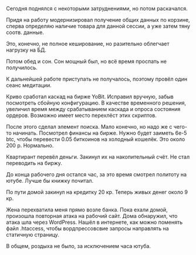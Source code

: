 Сегодня поднялся с некоторыми затруднениями, но потом раскачался.

Придя на работу модернизировал получение общих данных по корзине, сперва определяю наличие товара для данной сессии, а уже затем тяну соотв. данные.

Это, конечно, не полное кеширование, но разительно облегчает нагрузку на БД.

Потом обед и сон. Сон мощный был, но всё время проспать не получилось.

К дальнейшей работе приступать не получалось, поэтому провёл один сеанс медитации.

Криво сработал каскад на бирже YoBit. Исправил вручную, забыв посмотреть сбойную конфигурацию. В качестве временного решения, увеличил время между срабатыванием каскада и опроса состояния ордеров. Возможно имеет место перехлёст этих скриптов.

После этого сделал элемент поиска. Мало конечно, но надо же с чего-то начинать.
Посмотрел финансы на бирже. Нужно будет заиметь 6e-5 btc, чтобы перевести 0.05 биткоинов на холодный кошелёк. Это около 200 р. Нормально.

Квартирант перевёл деньги. Закинул их на накопительный счёт. Не стал переводить на биржу.

До конца рабочего дня остался час, за это время смотрел политоту на ютубе. Лучше бы книжку почитал.

По пути домой закинул на кредитку 20 кр. Теперь живых денег около 9 кр.

Жена перехватила меня прямо возле банка.
Пока ехали домой, произошла повторная атака на рабочий сайт. Дома обнаружил, что атака шла через WordPress. Нашёл в интернете, как можно поменять файл .htaccess, чтобы вордпрессовсвие запросы направлять на статичную страницу.

В общем, роздыха не было, за исключением часа ютуба.
